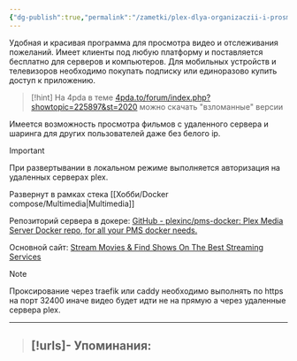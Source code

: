 ```yaml
---
{"dg-publish":true,"permalink":"/zametki/plex-dlya-organizaczii-i-prosmotra-filmov-i-serialov/","created":"2024-09-02 01:11"}
---
```


Удобная и красивая программа для просмотра видео и отслеживания пожеланий. Имеет клиенты под любую платформу и поставляется бесплатно для серверов и компьютеров. Для мобильных устройств и телевизоров необходимо покупать подписку или единоразово купить доступ к приложению.

> [!hint]
> На 4pda в теме [4pda.to/forum/index.php?showtopic=225897&st=2020](https://4pda.to/forum/index.php?showtopic=225897&st=2020) можно скачать "взломанные" версии

Имеется возможность просмотра фильмов с удаленного сервера и шаринга для других пользователей даже без белого ip.

> [!important]
> При развертывании в локальном режиме выполняется авторизация на удаленных серверах plex.

Развернут в рамках стека [[Хобби/Docker compose/Multimedia\|Multimedia]]

Репозиторий сервера в докере: [GitHub - plexinc/pms-docker: Plex Media Server Docker repo, for all your PMS docker needs.](https://github.com/plexinc/pms-docker)

Основной сайт: [Stream Movies & Find Shows On The Best Streaming Services](https://www.plex.tv/)

> [!note]
> Проксирование через traefik или caddy необходимо выполнять по https на порт 32400 иначе видео будет идти не на прямую а через удаленные сервера plex.

---
> [!urls]- Упоминания:
> - 